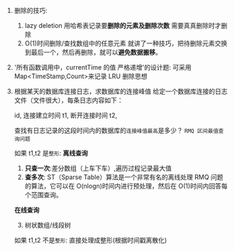 1. 删除的技巧:

   1. lazy deletion 用哈希表记录要**删除的元素及删除次数** 需要真真删除时才删除
   2. O(1)时间删除/查找数组中的任意元素 就讲了一种技巧，把待删除元素交换到最后一个，然后再删除，就可以**避免数据搬移**。

2. '所有函数调用中，currentTime 的值 严格递增'的设计题:
   可采用 Map<TimeStamp,Count>来记录
   LRU 删除思想

3. 根据某天的数据库连接日志，求数据库的连接峰值
   给定一个数据库连接的日志文件（文件很大），每条日志内容如下：

   id,
   连接建立时间 t1,
   断开连接时间 t2,

   查找有日志记录的这段时间内的数据库的`连接峰值最高`是多少？
   `RMQ 区间最值查询问题`

   如果 t1,t2 是`整形`:
   **离线查询**

   1. **只查一次**:差分数组（上车下车）,遍历过程记录最大值
   2. **查多次**:
      ST（Sparse Table）算法是一个非常有名的离线处理 RMQ 问题的算法，它可以在 O(nlogn)时间内进行预处理，然后在 O(1)时间内回答每个范围查询。

   **在线查询**

   3. 树状数组/线段树

   如果 t1,t2 不是`整形`:
   直接处理成整形(根据时间戳离散化)
